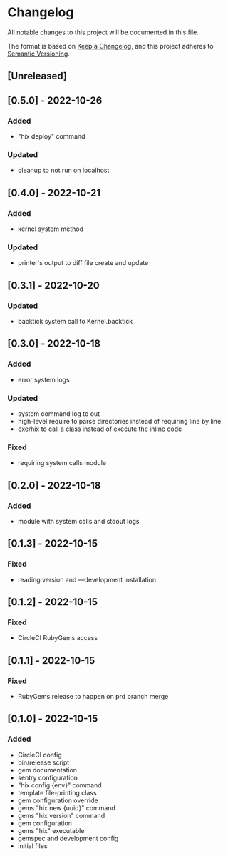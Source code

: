 # Changelog
All notable changes to this project will be documented in this file.

The format is based on [Keep a Changelog](https://keepachangelog.com/en/1.0.0/),
and this project adheres to [Semantic Versioning](https://semver.org/spec/v2.0.0.html).

## [Unreleased]

## [0.5.0] - 2022-10-26
### Added
- "hix deploy" command
### Updated
- cleanup to not run on localhost

## [0.4.0] - 2022-10-21
### Added
- kernel system method
### Updated
- printer's output to diff file create and update

## [0.3.1] - 2022-10-20
### Updated
- backtick system call to Kernel.backtick

## [0.3.0] - 2022-10-18
### Added
- error system logs
### Updated
- system command log to out
- high-level require to parse directories instead of requiring line by line
- exe/hix to call a class instead of execute the inline code
### Fixed
- requiring system calls module

## [0.2.0] - 2022-10-18
### Added
- module with system calls and stdout logs

## [0.1.3] - 2022-10-15
### Fixed
- reading version and —development installation

## [0.1.2] - 2022-10-15
### Fixed
- CircleCI RubyGems access

## [0.1.1] - 2022-10-15
### Fixed
- RubyGems release to happen on prd branch merge

## [0.1.0] - 2022-10-15
### Added
- CircleCI config
- bin/release script
- gem documentation
- sentry configuration
- "hix config {env}" command
- template file-printing class
- gem configuration override
- gems "hix new {uuid}" command
- gems "hix version" command
- gem configuration
- gems "hix" executable
- gemspec and development config
- initial files
